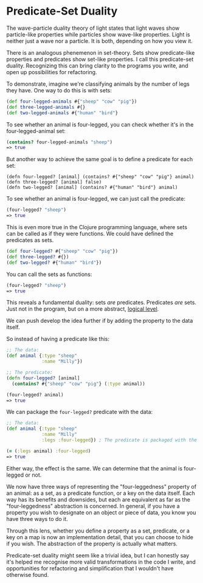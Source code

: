# Predicate-Set Duality

The wave-particle duality theory of light states that light waves show particle-like properties while particles show wave-like properties. Light is neither just a wave nor a particle. It is both, depending on how you view it.

There is an analogous phenemenon in set-theory. Sets show predicate-like properties and predicates show set-like properties. I call this predicate-set duality. Recognizing this can bring clarity to the programs you write, and open up possibilities for refactoring.

To demonstrate, imagine we're classifying animals by the number of legs they have. One way to do this is with sets:

```clojure
(def four-legged-animals #{"sheep" "cow" "pig"})
(def three-legged-animals #{}
(def two-legged-animals #{"human" "bird"}
```

To see whether an animal is four-legged, you can check whether it's in the four-legged-animal set:
```clojure
(contains? four-legged-animals "sheep")
=> true
```

But another way to achieve the same goal is to define a predicate for each set:
```
(defn four-legged? [animal] (contains? #{"sheep" "cow" "pig"} animal)
(defn three-legged? [animal] false)
(defn two-legged? [animal] (contains? #{"human" "bird"} animal)
```
To see whether an animal is four-legged, we can just call the predicate:
```clojure
(four-legged? "sheep")
=> true
```

This is even more true in the Clojure programming language, where sets can be called as if they were functions. We could have defined the predicates as sets.

```clojure
(def four-legged? #{"sheep" "cow" "pig"})
(def three-legged? #{})
(def two-legged? #{"human" "bird"})
```
You can call the sets as functions:
```clojure
(four-legged? "sheep")
=> true
```

This reveals a fundamental duality: sets *are* predicates. Predicates *are* sets. Just not in the program, but on a more abstract, [logical level](https://www.pathsensitive.com/2018/01/the-three-levels-of-software-why-code.html).

We can push develop the idea further if by adding the property to the data itself.

So instead of having a predicate like this:

```clojure
;; The data:
(def animal {:type "sheep"
             :name "Milly"})

;; The predicate:
(defn four-legged? [animal]
  (contains? #{"sheep" "cow" "pig"} (:type animal))

(four-legged? animal)
=> true
```

We can package the `four-legged?` predicate with the data:

```clojure
;; The data:
(def animal {:type "sheep"
             :name "Milly"
             :legs :four-legged}) ; The predicate is packaged with the data

(= (:legs animal) :four-legged)
=> true
```

Either way, the effect is the same. We can determine that the animal is four-legged or not.

We now have three ways of representing the "four-leggedness" property of an animal: as a set, as a predicate function, or a key on the data itself. Each way has its benefits and downsides, but each are equivalent as far as the "four-leggedness" abstraction is concerned. In general, if you have a property you wish to designate on an object or piece of data, you know you have three ways to do it.

Through this lens, whether you define a property as a set, predicate, or a key on a map is now an implementation detail, that you can choose to hide if you wish. The abstraction of the property is actually what matters.

Predicate-set duality might seem like a trivial idea, but I can honestly say it's helped me recognise more valid transformations in the code I write, and opportunities for refactoring and simplification that I wouldn't have otherwise found.
